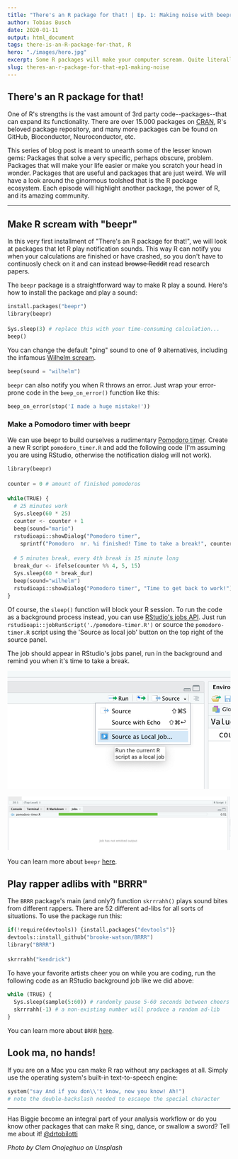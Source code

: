 ```yaml
---
title: "There's an R package for that! | Ep. 1: Making noise with beepr and BRRR"
author: Tobias Busch
date: 2020-01-11
output: html_document
tags: there-is-an-R-package-for-that, R
hero: "./images/hero.jpg"
excerpt: Some R packages will make your computer scream. Quite literally.
slug: theres-an-r-package-for-that-ep1-making-noise
---
```


## There's an R package for that!

One of R's strengths is the vast amount of 3rd party code--packages--that can expand its functionality. There are over 15.000 packages on [CRAN](https://cran.r-project.org/), R's beloved package repository, and many more packages can be found on GitHub, Bioconductor, Neuroconductor, etc.

This series of blog post is meant to unearth some of the lesser known gems: Packages that solve a very specific, perhaps obscure, problem. Packages that will make your life easier or make you scratch your head in wonder. Packages that are useful and packages that are just weird. We will have a look around the ginormous toolshed that is the R package ecosystem. Each episode will highlight another package, the power of R, and its amazing community.

----

## Make R scream with "beepr"

In this very first installment of "There's an R package for that!", we will look at packages that let R play notification sounds. This way R can notify you when your calculations are finished or have crashed, so you don't have to continuosly check on it and can instead ~~browse Reddit~~ read research papers.  

The `beepr` package is a straightforward way to make R play a sound. Here's how to install the package and play a sound:

```python
install.packages("beepr")
library(beepr)

Sys.sleep(3) # replace this with your time-consuming calculation...
beep()
```

You can change the default "ping" sound to one of 9 alternatives, including the infamous [Wilhelm scream](https://en.wikipedia.org/wiki/Wilhelm_scream).

```python
beep(sound = "wilhelm")
```

`beepr` can also notify you when R throws an error. Just wrap your error-prone code in the `beep_on_error()` function like this:

```python
beep_on_error(stop('I made a huge mistake!'))
```

### Make a Pomodoro timer with beepr

We can use beepr to build ourselves a rudimentary [Pomodoro timer](https://en.wikipedia.org/wiki/Pomodoro_Technique). Create a new R script `pomodoro_timer.R` and add the following code (I'm assuming you are using RStudio, otherwise the notification dialog will not work).

```python
library(beepr) 

counter = 0 # amount of finished pomodoros

while(TRUE) {
  # 25 minutes work
  Sys.sleep(60 * 25)
  counter <- counter + 1
  beep(sound="mario")
  rstudioapi::showDialog("Pomodoro timer",
    sprintf("Pomodoro  nr. %i finished! Time to take a break!", counter))
  
  # 5 minutes break, every 4th break is 15 minute long
  break_dur <- ifelse(counter %% 4, 5, 15)
  Sys.sleep(60 * break_dur)
  beep(sound="wilhelm")
  rstudioapi::showDialog("Pomodoro timer", "Time to get back to work!")
}
```

Of course, the `sleep()` function will block your R session. To run the code as a background process instead, you can use [RStudio's jobs API](https://blog.rstudio.com/2019/03/14/rstudio-1-2-jobs/). Just run `rstudioapi::jobRunScript('./pomodoro-timer.R')` or source the `pomodoro-timer.R` script using the 'Source as local job' button on the top right of the source panel. 

The job should appear in RStudio's jobs panel, run in the background and remind you when it's time to take a break.

![the 'source as local job' button in RStudio](./images/screenshot-job.png "the 'source as local job' button in RStudio")

![the Jobs panel in RStudio](./images/screenshot-jobspanel.png "the Jobs panel in RStudio")




You can learn more about `beepr` [here](https://github.com/rasmusab/beepr).

## Play rapper adlibs with "BRRR"

The `BRRR` package's main (and only?) function `skrrrahh()` plays sound bites from different rappers. There are 52 different ad-libs for all sorts of situations. To use the package run this:

```python
if(!require(devtools)) {install.packages("devtools")}
devtools::install_github("brooke-watson/BRRR")
library("BRRR")

skrrrahh("kendrick")
```

To have your favorite artists cheer you on while you are coding, run the following code as an RStudio background job like we did above:

```python
while (TRUE) {
  Sys.sleep(sample(5:60)) # randomly pause 5-60 seconds between cheers
  skrrrahh(-1) # a non-existing number will produce a random ad-lib
}
```

You can learn more about `BRRR` [here](https://github.com/brooke-watson/BRRR).

## Look ma, no hands!

If you are on a Mac you can make R rap without any packages at all. Simply use the operating system's built-in text-to-speech engine: 

```python
system("say And if you don\\'t know, now you know! Ah!") 
# note the double-backslash needed to escaope the special character
```

-----

Has Biggie become an integral part of your analysis workflow or do you know other packages that can make R sing, dance, or swallow a sword? Tell me about it! [@drtobilotti](https://twitter.com/drtobilotti)


_Photo by Clem Onojeghuo on Unsplash_